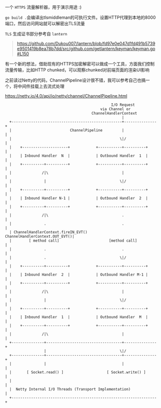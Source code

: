 一个 `HTTPS` 流量解析器，用于演示用途 :)

`go build .`会编译出tlsmiddleman的可执行文件。设置HTTP代理到本地的8000端口，然后访问网站就可以解密出TLS流量

`TLS` 生成证书部分参考自 `lantern`

> https://github.com/Dukou007/lantern/blob/fd97e0e047d1fd491b5739e9501419b8ea78b7dd/src/github.com/getlantern/keyman/keyman.go#L150

有一个新的想法，借助现有的HTTPS加密解密可以做成一个工具，方面我们控制流量传输，比如HTTP chunked，可以观察chunked对前端页面的渲染UI影响

之前读过Netty的代码，ChannelPipeline设计很不错，我可以参考自己也搞一个，将中间件挂载上去流式处理

https://netty.io/4.0/api/io/netty/channel/ChannelPipeline.html

```
                                                 I/O Request
                                            via Channel or
                                        ChannelHandlerContext
                                                      |
  +---------------------------------------------------+---------------+
  |                           ChannelPipeline         |               |
  |                                                  \|/              |
  |    +---------------------+            +-----------+----------+    |
  |    | Inbound Handler  N  |            | Outbound Handler  1  |    |
  |    +----------+----------+            +-----------+----------+    |
  |              /|\                                  |               |
  |               |                                  \|/              |
  |    +----------+----------+            +-----------+----------+    |
  |    | Inbound Handler N-1 |            | Outbound Handler  2  |    |
  |    +----------+----------+            +-----------+----------+    |
  |              /|\                                  .               |
  |               .                                   .               |
  | ChannelHandlerContext.fireIN_EVT() ChannelHandlerContext.OUT_EVT()|
  |        [ method call]                       [method call]         |
  |               .                                   .               |
  |               .                                  \|/              |
  |    +----------+----------+            +-----------+----------+    |
  |    | Inbound Handler  2  |            | Outbound Handler M-1 |    |
  |    +----------+----------+            +-----------+----------+    |
  |              /|\                                  |               |
  |               |                                  \|/              |
  |    +----------+----------+            +-----------+----------+    |
  |    | Inbound Handler  1  |            | Outbound Handler  M  |    |
  |    +----------+----------+            +-----------+----------+    |
  |              /|\                                  |               |
  +---------------+-----------------------------------+---------------+
                  |                                  \|/
  +---------------+-----------------------------------+---------------+
  |               |                                   |               |
  |       [ Socket.read() ]                    [ Socket.write() ]     |
  |                                                                   |
  |  Netty Internal I/O Threads (Transport Implementation)            |
  +-------------------------------------------------------------------+
```
